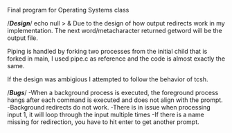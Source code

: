 Final program for Operating Systems class

/*****Design*****/
echo null > & 
Due to the design of how output redirects work in my implementation. The 
next word/metacharacter returned getword will be the output file.

Piping is handled by forking two processes from the initial child that is forked
in main, I used pipe.c as reference and the code is almost exactly the same. 

If the design was ambigious I attempted to follow the behavior of tcsh. 

/*****Bugs*****/
-When a background process is executed, the foreground process hangs
after each command is executed and does not align with the prompt.
-Background redirects do not work.
-There is in issue when processing input 1, it will loop through the input
 multiple times
-If there is a name missing for redirection, you have to hit enter to 
 get another prompt.

